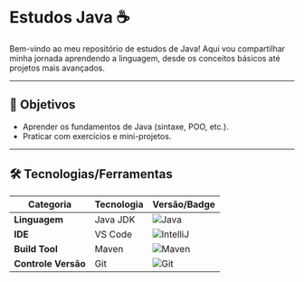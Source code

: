 # Estudos Java ☕

Bem-vindo ao meu repositório de estudos de Java! Aqui vou compartilhar minha jornada aprendendo a linguagem, desde os conceitos básicos até projetos mais avançados.  

---

## 🚀 **Objetivos**  
- Aprender os fundamentos de Java (sintaxe, POO, etc.).  
- Praticar com exercícios e mini-projetos.  

---

## 🛠️ **Tecnologias/Ferramentas**  

| **Categoria**       | **Tecnologia**                   | **Versão/Badge**                                                                 |
|---------------------|----------------------------------|---------------------------------------------------------------------------------|
| **Linguagem**       | Java JDK                         | ![Java](https://img.shields.io/badge/17+-ED8B00?style=flat&logo=openjdk&logoColor=white) |
| **IDE**            | VS Code                   | ![IntelliJ]([https://img.shields.io/badge/Ultimate-000000?style=flat&logo=intellij-idea&logoColor=white](https://img.shields.io/badge/VS_Code-007ACC?style=flat&logo=visual-studio-code&logoColor=white)) |
| **Build Tool**     | Maven                           | ![Maven](https://img.shields.io/badge/3.8.6-C71A36?style=flat&logo=apache-maven&logoColor=white) |
| **Controle Versão**| Git                             | ![Git](https://img.shields.io/badge/2.40+-F05032?style=flat&logo=git&logoColor=white) |

